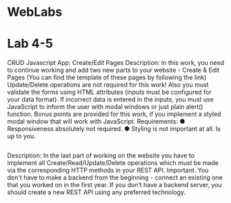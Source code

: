# WebLabs
# Lab 4-5

CRUD Javascript App: Create/Edit Pages
Description: In this work, you need to continue working and add two new parts to your website - Create & Edit Pages (You can find the template of these pages by following the link)
Update/Delete operations are not required for this work!
Also you must validate the forms using HTML attributes (inputs must be configured for your data format).
If incorrect data is entered in the inputs, you must use JavaScript to inform the user with modal windows or just plain alert() function.
Bonus points are provided for this work, if you implement a styled modal window that will work with JavaScript.
Requirements:
●	Responsiveness absolutely not required.
●	Styling is not important at all. Is up to you.
```
```
Description: In the last part of working on the website you have to implement all Create/Read/Update/Delete operations which must be made via the corresponding HTTP methods in your REST API.
Important. You don't have to make a backend from the beginning - connect an existing one that you worked on in the first year.
If you don’t have a backend server, you should create a new REST API using any preferred technology.
